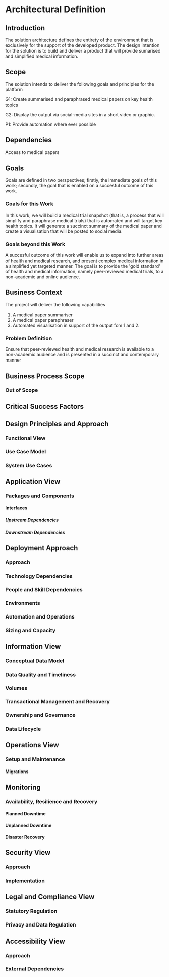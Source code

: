 # Architectural Definition

## Introduction

The solution architecture defines the entirety of the environment that is exclusively for the support of the developed product.  The design intention for the solution is to build and deliver a product that will provide sumarised and simplified medical information. 

## Scope

The solution intends to deliver the following goals and principles for the platform

G1: Create summarised and paraphrased medical papers on key health topics

G2: Display the output via social-media sites in a short video or graphic.

P1: Provide automation where ever possible

## Dependencies

Access to medical papers

## Goals

Goals are defined in two perspectives; firstly, the immediate goals of this work; secondly, the goal that is enabled on a succesful outcome of this work.

### Goals for this Work

In this work, we will build a medical trial snapshot (that is, a process that will simplify and paraphrase medical trials) that is automated and will target key health topics.  It will generate a succinct summary of the medical paper and create a visualisation that will be posted to social media.

### Goals beyond this Work

A succesful outcome of this work will enable us to expand into further areas of health and medical research, and present complex medical information in a simplified yet targeted manner.  The goal is to provide the 'gold standard' of health and medical information, namely peer-reviewed medical trials, to a non-academic and online audience.

## Business Context

The project will deliver the following capabilities
1. A medical paper summariser
2. A medical paper paraphraser
3. Automated visualisation in support of the output fom 1 and 2.

### Problem Definition

Ensure that peer-reviewed health and medical research is available to a non-academic audience and is presented in a succinct and contemporary manner

## Business Process Scope
### Out of Scope
## Critical Success Factors

## Design Principles and Approach
### Functional View
### Use Case Model
### System Use Cases

## Application View
### Packages and Components
#### Interfaces
##### Upstream Dependencies
##### Downstream Dependencies

## Deployment Approach
### Approach
### Technology Dependencies
### People and Skill Dependencies
### Environments
### Automation and Operations
### Sizing and Capacity

## Information View
### Conceptual Data Model
### Data Quality and Timeliness
### Volumes
### Transactional Management and Recovery
### Ownership and Governance
### Data Lifecycle

## Operations View
### Setup and Maintenance
#### Migrations

## Monitoring
### Availability, Resilience and Recovery
#### Planned Downtime
#### Unplanned Downtime
#### Disaster Recovery

## Security View
### Approach
### Implementation

## Legal and Compliance View
### Statutory Regulation
### Privacy and Data Regulation

## Accessibility View
### Approach
### External Dependencies

